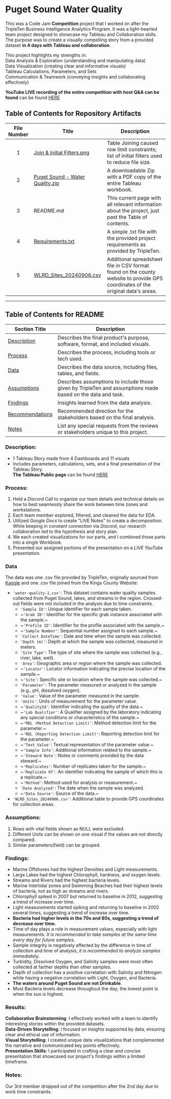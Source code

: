 # Puget Sound Water Quality

This was a Code Jam **Competition** project that I worked on after the TripleTen Business Intelligence Analytics Program. It was a light-hearted team project designed to showcase my Tableau and Collaboration skills.  
The purpose was to create a visually compelling story from a provided dataset **in 4 days with Tableau and collaboration**.

This project highlights my strengths in:  
Data Analysis & Exploration (understanding and manipulating data)  
Data Visualization (creating clear and informative visuals)  
Tableau Calculations, Parameters, and Sets  
Communication & Teamwork (conveying insights and collaborating effectively)  

**YouTube LIVE recording of the entire competition with host Q&A can be found** can be found [HERE](https://www.youtube.com/live/DWhX2HIf83Q)  

## Table of Contents for Repository Artifacts
| File Number | Title | Description |
| :---------: | ----- | ----------- |
| 1 | [Join & Initial Filters.png](https://github.com/Tiffany-Bergett/BI_Analytic_Projects/blob/main/Puget%20Sound/Join%20%26%20Initial%20Filters.png) | Table Joining caused row limit constraints; list of initial filters used to reduce file size. |
| 2 | [Puget Sound - Water Quality.zip](https://github.com/Tiffany-Bergett/BI_Analytic_Projects/blob/main/Puget%20Sound/Puget%20Sound%20-%20Water%20Quality.zip) | A downloadable Zip with a PDF copy of the entire Tableau workbook. |
| 3 | README.md | This current page with all relevant information about the project, just past the Table of contents. |
| 4 | [Requirements.txt](https://github.com/Tiffany-Bergett/BI_Analytic_Projects/blob/main/Puget%20Sound/Requirements.txt) | A simple .txt file with the provided project requirements as provided by TripleTen. |
| 5 | [WLRD_Sites_20240906.csv](https://github.com/Tiffany-Bergett/BI_Analytic_Projects/blob/main/Puget%20Sound/WLRD_Sites_20240906.csv) | Additional spreadsheet file in CSV format found on the county website to provide GPS coordinates of the original data's areas. |

---

## Table of Contents for README
| Section Title | Description |
| ------------- | ----------- |
| [Description](https://github.com/Tiffany-Bergett/BI_Analytic_Projects/tree/main/Puget%20Sound#description) | Describes the final product's purpose, software, format, and included visuals. |
| [Process](https://github.com/Tiffany-Bergett/BI_Analytic_Projects/tree/main/Puget%20Sound#process) | Describes the process, including tools or tech used. |
| [Data](https://github.com/Tiffany-Bergett/BI_Analytic_Projects/tree/main/Puget%20Sound#data) | Describes the data source, including files, tables, and fields. |
| [Assumptions](https://github.com/Tiffany-Bergett/BI_Analytic_Projects/tree/main/Puget%20Sound#assumptions) | Describes assumptions to include those given by TripleTen and assumptions made based on the data and task. |
| [Findings](https://github.com/Tiffany-Bergett/BI_Analytic_Projects/tree/main/Puget%20Sound#findings) | Insights learned from the data analysis. |
| [Recommendations](https://github.com/Tiffany-Bergett/BI_Analytic_Projects/tree/main/Puget%20Sound#results) | Recommended direction for the stakeholders based on the final analysis. |
| [Notes](https://github.com/Tiffany-Bergett/BI_Analytic_Projects/tree/main/Puget%20Sound#notes) | List any special requests from the reviews or stakeholders unique to this project. |

### Description:
- 1 Tableau Story made from 4 Dashboards and 11 visuals
- Includes parameters, calculations, sets, and a final presentation of the Tableau Story.  
**The Tableau Public page** can be found [HERE](https://public.tableau.com/views/PugetSound-WaterQuality/Presentation?:language=en-US&:sid=&:redirect=auth&:display_count=n&:origin=viz_share_link)  

### Process:
1) Held a *Discord* Call to organize our team details and technical details on how to best seamlessly share the work between time zones and workstations.  
2) Each team member explored, filtered, and cleaned the data for EDA.  
3) Utilized *Google Docs* to create "LIVE Notes" to create a decomposition. While keeping in constant connection via *Discord*, our research collaboration led to the hypothesis and story plan.
4) We each created visualizations for our parts, and I combined those parts into a single Workbook.
5) Presented our assigned portions of the presentation on a *LIVE YouTube* presentation.  

### Data
The data was one .csv file provided by TripleTen, originally sourced from [Kaggle](https://www.kaggle.com/datasets/sukhmandeepsinghbrar/water-quality) and one .csv file joined from the Kings County Website:
- `'water-quality-1.csv'`: This dataset contains water quality samples collected from Puget Sound, lakes, and streams in the region. Crossed-out fields were not included in the analysis due to time constraints.
    - `'Sample ID'`: Unique identifier for each sample taken.
    - ~`'Grab ID'`: Identifier for the specific grab instance associated with the sample.~
    - ~`'Profile ID'`: Identifier for the profile associated with the sample.~
    - ~`'Sample Number'`: Sequential number assigned to each sample.~
    - `'Collect DateTime'`: Date and time when the sample was collected.
    - `'Depth (m)'`: Depth at which the sample was collected, measured in meters.
    - `'Site Type'`: The type of site where the sample was collected (e.g., river, lake, well).
    - `'Area'`: Geographic area or region where the sample was collected.
    - ~`'Locator'`: Locator information indicating the precise location of the sample.~
    - ~`'Site'`: Specific site or location where the sample was collected.~
    - `'Parameter'`: The parameter measured or analyzed in the sample (e.g., pH, dissolved oxygen).
    - `'Value'`: Value of the parameter measured in the sample.
    - `'Units'`: Units of measurement for the parameter value.
    - ~`'QualityId'`: Identifier indicating the quality of the data.~
    - ~`'Lab Qualifier'`: A Qualifier assigned by the laboratory indicating any special conditions or characteristics of the sample.~
    - ~`'MDL (Method Detection Limit)'`: Method detection limit for the parameter.~
    - ~`'RDL (Reporting Detection Limit)'`: Reporting detection limit for the parameter.~
    - ~`'Text Value'`: Textual representation of the parameter value.~
    - ~`'Sample Info'`: Additional information related to the sample.~
    - ~`'Steward Note'`: Notes or comments provided by the data steward.~
    - ~`'Replicates'`: Number of replicates taken for the sample.~
    - ~`'Replicate Of'`: An identifier indicating the sample of which this is a replicate.~
    - ~`'Method'`: Method used for analysis or measurement.~
    - `'Date Analyzed'`: The date when the sample was analyzed.
    - ~`'Data Source'`: Source of the data.~
- `'WLRD_Sites_20240906.csv'`: Additional table to provide GPS coordinates for collection areas.

### Assumptions:
1) Rows with vital fields shown as NULL were excluded.
2) Different Units can be shown on one visual if the values are not directly compared.
3) Similar parameters(field) can be grouped.

### Findings:
- Marine Offshores had the highest Densities and Light measurements.
- Large Lakes had the highest Chlorophyll, hardness, and oxygen levels.
- Streams and Rivers had the highest bacteria levels.
- Marine Intertidal zones and Swimming Beaches had their highest levels of bacteria, not as high as streams and rivers.
- Chlorophyll spiked in 2007 but returned to baseline in 2012, suggesting a trend of increase over time.
- Light measurements started spiking and returning to baseline in 2002 several times, suggesting a trend of increase over time.
- **Bacteria had higher levels in the 70s and 80s, suggesting a trend of decrease over time.**
- Time of day plays a role in measurement values, especially with light measurements. *It is recommended to take samples at the same time every day for future samples.*
- Sample integrity is negatively affected by the difference in time of collection and time of analysis, *it is recommended to analyze samples immediately*.
- Turbidity, Dissolved Oxygen, and Salinity samples were most often collected at farther depths than other samples.
- Depth of collection has a positive correlation with Salinity and Nitrogen while having a negative correlation with Light, Oxygen, and Bacteria.
- **The waters around Puget Sound are not Drinkable**.
- Most Bacteria levels decrease throughout the day; the lowest point is when the sun is highest.

### Results:
**Collaborative Brainstorming**: I effectively worked with a team to identify interesting stories within the provided datasets.  
**Data-Driven Storytelling**: I focused on insights supported by data, ensuring clear and ethical use of information.  
**Visual Storytelling**: I created unique data visualizations that complemented the narrative and communicated key points effectively.  
**Presentation Skills**: I participated in crafting a clear and concise presentation that showcased our project's findings within a limited timeframe.  

### Notes:
Our 3rd member dropped out of the competition after the 2nd day due to work time constraints.  
